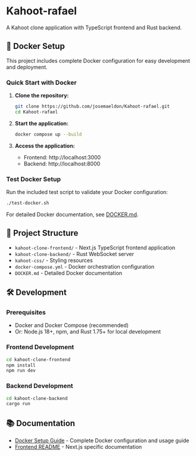 # Kahoot-rafael

A Kahoot clone application with TypeScript frontend and Rust backend.

## 🐳 Docker Setup

This project includes complete Docker configuration for easy development and deployment.

### Quick Start with Docker

1. **Clone the repository:**
   ```bash
   git clone https://github.com/josemaeldon/Kahoot-rafael.git
   cd Kahoot-rafael
   ```

2. **Start the application:**
   ```bash
   docker compose up --build
   ```

3. **Access the application:**
   - Frontend: http://localhost:3000
   - Backend: http://localhost:8000

### Test Docker Setup

Run the included test script to validate your Docker configuration:
```bash
./test-docker.sh
```

For detailed Docker documentation, see [DOCKER.md](DOCKER.md).

## 📁 Project Structure

- `kahoot-clone-frontend/` - Next.js TypeScript frontend application
- `kahoot-clone-backend/` - Rust WebSocket server
- `kahoot-css/` - Styling resources
- `docker-compose.yml` - Docker orchestration configuration
- `DOCKER.md` - Detailed Docker documentation

## 🛠️ Development

### Prerequisites

- Docker and Docker Compose (recommended)
- Or: Node.js 18+, npm, and Rust 1.75+ for local development

### Frontend Development

```bash
cd kahoot-clone-frontend
npm install
npm run dev
```

### Backend Development

```bash
cd kahoot-clone-backend
cargo run
```

## 📚 Documentation

- [Docker Setup Guide](DOCKER.md) - Complete Docker configuration and usage guide
- [Frontend README](kahoot-clone-frontend/README.md) - Next.js specific documentation
